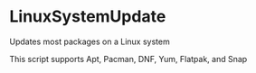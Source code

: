 # LinuxSystemUpdate
Updates most packages on a Linux system

This script supports Apt, Pacman, DNF, Yum, Flatpak, and Snap
